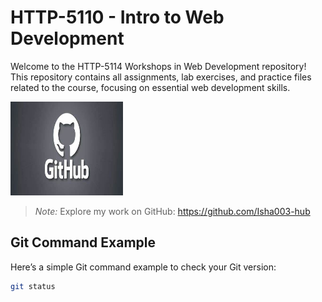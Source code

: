 # HTTP-5110 - Intro to Web Development

Welcome to the HTTP-5114 Workshops in Web Development repository! This repository contains all assignments, lab exercises, and practice files related to the course, focusing on essential web development skills.

<img src="./image/img.jpg" width="180" height="150">

> *Note:*  Explore my work on GitHub: https://github.com/Isha003-hub

## Git Command Example

Here’s a simple Git command example to check your Git version:

```bash
git status
```
